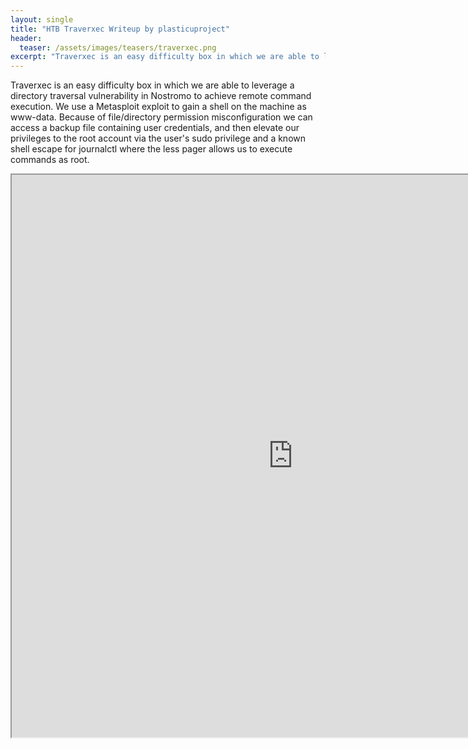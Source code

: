 ```yaml
---
layout: single
title: "HTB Traverxec Writeup by plasticuproject"
header:
  teaser: /assets/images/teasers/traverxec.png
excerpt: "Traverxec is an easy difficulty box in which we are able to leverage a directory traversal vulnerability in Nostromo to achieve remote command execution. We use a Metasploit exploit to gain a shell on the machine as www-data. Because of file/directory permission misconfiguration we can access a backup file containing user credentials, and then elevate our privileges to the root account via the user's sudo privilege and a known shell escape for journalctl where the less pager allows us to execute commands as root."
---
```


Traverxec is an easy difficulty box in which we are able to leverage a directory traversal vulnerability in Nostromo to achieve remote command execution. We use a Metasploit exploit to gain a shell on the machine as www-data. Because of file/directory permission misconfiguration we can access a backup file containing user credentials, and then elevate our privileges to the root account via the user's sudo privilege and a known shell escape for journalctl where the less pager allows us to execute commands as root.


<iframe height="900" src="https://drive.google.com/viewerng/viewer?embedded=true&amp;url=https://birdsarentrealctf.dev/content/plasticuproject/traverxec/Hack_the_Box_-_Traverxec.pdf" width="900"></iframe>
